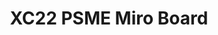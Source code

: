 ---
title: XC22 PSME Miro Board
redirect_to: https://miro.com/app/board/uXjVOEe4-Ls=/?invite_link_id=814050794980
redirect_from: 
  - /XC22_PSME_Miro
  - /xc22_psme_miro
---